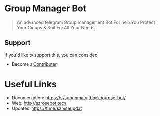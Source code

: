 # Group Manager Bot

> An  advanced telegram Group management Bot For help 
You Protect Your Groups & Suit For All Your Needs.

## Support
If you'd like to support this, you can consider:
- Become a [Contributer](https://szsupunma.gitbook.io/rose-bot/deployment/contributers).

# Useful Links
- Documentation: https://szsupunma.gitbook.io/rose-bot/
- Web: http://szrosebot.tech
- Updates: https://t.me/szroseupdat
